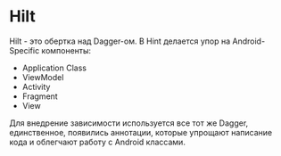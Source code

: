 # Hilt

Hilt - это обертка над Dagger-ом. В Hint делается упор на Android-Specific компоненты:

* Application Class
* ViewModel
* Activity
* Fragment
* View

Для внедрение зависимости используется все тот же Dagger, единственное, появились аннотации, которые упрощают написание кода и облегчают работу с Android классами.
